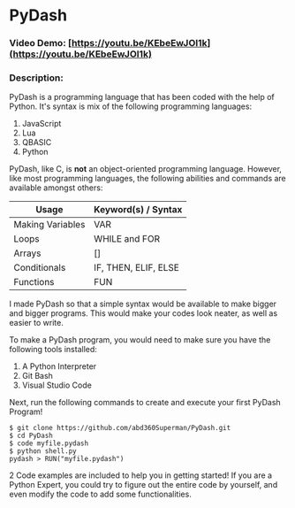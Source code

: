 # PyDash
### Video Demo:  [https://youtu.be/KEbeEwJOI1k](https://youtu.be/KEbeEwJOI1k)
### Description:

PyDash is a programming language that has been coded with the help of Python. It's syntax is mix of the following programming languages:

1. JavaScript
2. Lua
3. QBASIC
4. Python

PyDash, like C, is **not** an object-oriented programming language. However, like most programming languages, the following abilities and commands are available amongst others:

Usage | Keyword(s) / Syntax
--- | ---
Making Variables | VAR
Loops | WHILE and FOR
Arrays | []
Conditionals | IF, THEN, ELIF, ELSE
Functions | FUN

I made PyDash so that a simple syntax would be available to make bigger and bigger programs. This would make your codes look neater, as well as easier to write.

To make a PyDash program, you would need to make sure you have the following tools installed:

1. A Python Interpreter
2. Git Bash
3. Visual Studio Code

Next, run the following commands to create and execute your first PyDash Program!

```
$ git clone https://github.com/abd360Superman/PyDash.git
$ cd PyDash
$ code myfile.pydash
$ python shell.py
pydash > RUN("myfile.pydash")
```

2 Code examples are included to help you in getting started! If you are a Python Expert, you could try to figure out the entire code by yourself, and even modify the code to add some functionalities. 
